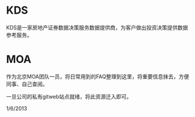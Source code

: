 KDS
=======


KDS是一家房地产证券数据决策服务数据提供商，为客户做出投资决策提供数据参考服务。



MOA
======

作为北京MOA团队一员，将日常用到的FAQ整理到这里，将重要信息抹去，方便同事、自己查阅。

一旦公司的私有gitweb站点就绪，将此资源迁入即可。


1/6/2013
